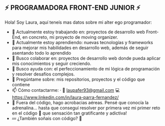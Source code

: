 ## ⚡ PROGRAMADORA FRONT-END JUNIOR ⚡

Hola! Soy Laura, aquí teneís mas datos sobre mi alter ego programador:

- 🚧 Actualmente estoy trabajando en: proyectos de desarrollo web Front-End, en concreto, mi proyecto de moving organizer.
- 🌱 Actualmente estoy aprendiendo: nuevas tecnologías y frameworks para mejorar mis habilidades en desarrollo web, además de seguir asentando todo lo aprendido
- 👯 Busco colaborar en: proyectos de desarrollo web donde pueda aplicar mis conocimientos y seguir creciendo.
- 🤔 Busco ayuda con: el perfeccionamiento de mi lógica de programación y resolver desafíos complejos.
- 💬 Pregúntame sobre: mis repositorios, proyectos y el código que contiene
- 📫 Cómo contactarme:
              ·  📧 laupafer93@gmail.com           💻 https://www.linkedin.com/in/laura-parra-fernandez/
- 🎪 Fuera del código, hago acrobacias aéreas. Pensé que conocía la adrenalina... hasta que conseguí resolver por primera vez mi primer reto en el código 🎢 que sensación tan gratificante y adictiva!
- 💤 ¿También soñais con código? 💭
  
         





        


